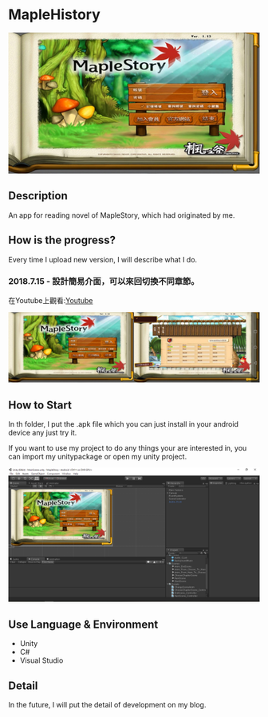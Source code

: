 # MapleHistory
<img src="img/2.jpg" alt="Smiley face" >

## Description
An app for reading novel of MapleStory, which had originated by me.

## How is the progress?
Every time I upload new version, I will describe what I do.

### 2018.7.15 - 設計簡易介面，可以來回切換不同章節。
在Youtube上觀看:[Youtube](https://www.youtube.com/watch?v=6ctcRedrADs)

<img src="img/2.jpg" alt="Smiley face"  width="50%"><img src="img/3.jpg" alt="Smiley face"  width="50%">

## How to Start
In th folder, I put the .apk file which you can just install in your android device any just try it.

If you want to use my project to do any things your are interested in, you can import my unitypackage or open my unity project.

<img src="img/1.PNG" alt="Smiley face" >

## Use Language & Environment
- Unity
- C#
- Visual Studio

## Detail
In the future, I will put the detail of development on my blog.
